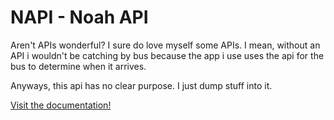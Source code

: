 # NAPI - Noah API
Aren't APIs wonderful? I sure do love myself some APIs.
I mean, without an API i wouldn't be catching by bus because the app i use uses the api for the bus to determine when it arrives.

Anyways, this api has no clear purpose. I just dump stuff into it.

[Visit the documentation!](https://api.ixnoah.repl.co/)
